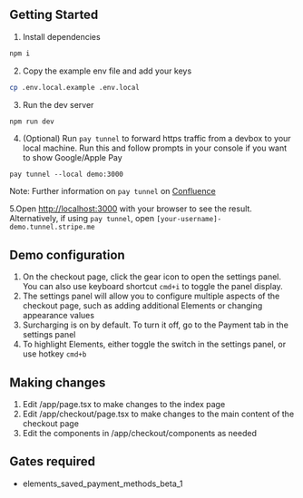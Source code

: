 ## Getting Started

1. Install dependencies

```bash
npm i
```

2. Copy the example env file and add your keys

```bash
cp .env.local.example .env.local
```

3. Run the dev server

```bash
npm run dev
```

4. (Optional) Run `pay tunnel` to forward https traffic from a devbox to your local machine. Run this and follow prompts in your console if you want to show Google/Apple Pay

```
pay tunnel --local demo:3000
```

Note: Further information on `pay tunnel` on [Confluence](https://confluence.corp.stripe.com/display/PRODINFRA/pay+tunnel)

5.Open [http://localhost:3000](http://localhost:3000) with your browser to see the result. Alternatively, if using `pay tunnel`, open `[your-username]-demo.tunnel.stripe.me`

## Demo configuration

1. On the checkout page, click the gear icon to open the settings panel. You can also use keyboard shortcut `cmd+i` to toggle the panel display.
2. The settings panel will allow you to configure multiple aspects of the checkout page, such as adding additional Elements or changing appearance values
3. Surcharging is on by default. To turn it off, go to the Payment tab in the settings panel
4. To highlight Elements, either toggle the switch in the settings panel, or use hotkey `cmd+b`

## Making changes

1. Edit /app/page.tsx to make changes to the index page
2. Edit /app/checkout/page.tsx to make changes to the main content of the checkout page
3. Edit the components in /app/checkout/components as needed

## Gates required

- elements_saved_payment_methods_beta_1
